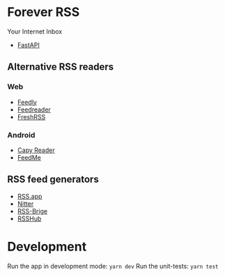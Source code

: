 # Forever RSS

Your Internet Inbox

- [FastAPI](https://fastapi.tiangolo.com/)

## Alternative RSS readers

### Web

- [Feedly](https://feedly.com/)
- [Feedreader](https://feedreader.com/)
- [FreshRSS](https://github.com/FreshRSS/FreshRSS)

### Android

- [Capy Reader](https://github.com/jocmp/capyreader)
- [FeedMe](https://play.google.com/store/apps/details?id=com.seazon.feedme)

## RSS feed generators

- [RSS.app](https://rss.app/)
- [Nitter](https://nitter.net/)
- [RSS-Brige](https://rss-bridge.org/)
- [RSSHub](https://rsshub.app/)

# Development

Run the app in development mode: `yarn dev`
Run the unit-tests: `yarn test`
